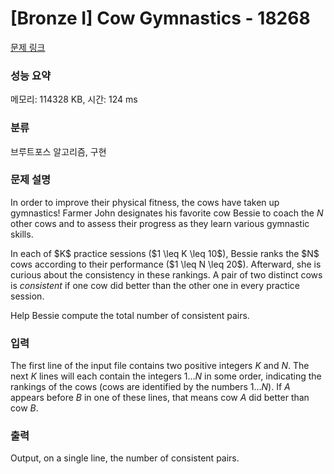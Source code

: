 # [Bronze I] Cow Gymnastics - 18268 

[문제 링크](https://www.acmicpc.net/problem/18268) 

### 성능 요약

메모리: 114328 KB, 시간: 124 ms

### 분류

브루트포스 알고리즘, 구현

### 문제 설명

In order to improve their physical fitness, the cows have taken up gymnastics!
Farmer John designates his favorite cow Bessie to coach the $N$ other cows and
to assess their progress as they learn various gymnastic skills.

<p>In each of $K$ practice sessions ($1 \leq K \leq 10$), Bessie ranks the $N$ cows according to their 
performance ($1 \leq N \leq 20$).  Afterward, she is curious about the consistency in these rankings.
A pair of two distinct cows is <em>consistent</em> if one cow did better than the
other one in every practice session.

</p><p>Help Bessie compute the total number of consistent pairs.
				</p>

### 입력 

 The first line of the input file contains two positive integers $K$ and $N$. The next $K$ lines will each contain the
integers $1 \ldots N$ in some order, indicating the rankings of the cows (cows
are identified by the numbers $1 \ldots N$). If $A$ appears before $B$ in one of
these lines, that means cow $A$ did better than cow $B$.

### 출력 

 Output, on a single line, the number of consistent pairs.

